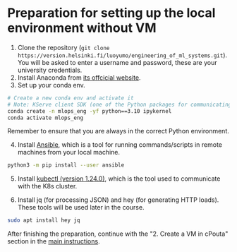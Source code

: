 # Preparation for setting up the local environment without VM
1. Clone the repository (`git clone https://version.helsinki.fi/luoyumo/engineering_of_ml_systems.git`). You will be asked to enter a username and password, these are your university credentials. 
1. Install Anaconda from [its offcicial website](https://docs.anaconda.com/free/anaconda/install/index.html).
1. Set up your conda env. 
```bash
# Create a new conda env and activate it 
# Note: KServe client SDK (one of the Python packages for communicating with the MLOps platform) has some conflicts with python 3.11 so we fix the version to 3.10
conda create -n mlops_eng -yf python==3.10 ipykernel
conda activate mlops_eng
```
Remember to ensure that you are always in the correct Python environment.

4. Install [Ansible](https://docs.ansible.com/ansible/latest/index.html), which is a tool for running commands/scripts in remote machines from your local machine. 
```bash
python3 -m pip install --user ansible
```
5. Install [kubectl (version 1.24.0)](https://kubernetes.io/docs/tasks/tools/#kubectl), which is the tool used to communicate with the K8s cluster.

6. Install jq (for processing JSON) and hey (for generating HTTP loads). These tools will be used later in the course.
```bash
sudo apt install hey jq
```

After finishing the preparation, continue with the "2. Create a VM in cPouta" section in the [main instructions](../README.md#2-create-a-vm-in-cpouta). 